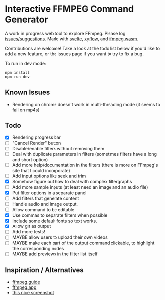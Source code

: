 # Interactive FFMPEG Command Generator

A work in progress web tool to explore FFmpeg. Please log [issues/suggestions](https://github.com/antiboredom/ffmpeg-explorer/issues). Made with [svelte](https://svelte.dev/), [xyflow](https://github.com/wbkd/react-flow/tree/xyflow), and [ffmpeg.wasm](https://github.com/ffmpegwasm/ffmpeg.wasm).

Contributions are welcome! Take a look at the todo list below if you'd like to add a new feature, or the issues page if you want to try to fix a bug.

To run in dev mode:

```bash
npm install
npm run dev
```

## Known Issues

- Rendering on chrome doesn't work in multi-threading mode (it seems to fail on mp4s)

## Todo

- [x] Rendering progress bar
- [ ] "Cancel Render" button
- [ ] Disable/enable filters without removing them
- [ ] Deal with duplicate parameters in filters (sometimes filters have a long and short option)
- [ ] Add more help/documentation in the filters (there is more on FFmpeg's site that I could incorporate)
- [ ] Add input options like seek and trim
- [x] Somehow figure out how to deal with complex filtergraphs
- [ ] Add more sample inputs (at least need an image and an audio file)
- [x] Put filter options in a separate panel
- [ ] Add filters that generate content
- [ ] Handle audio and image output.
- [ ] Allow command to be editable
- [x] Use commas to separate filters when possible
- [x] Include some default fonts so text works.
- [x] Allow gif as output
- [ ] Add more tests!
- [ ] MAYBE allow users to upload their own videos
- [ ] MAYBE make each part of the output command clickable, to highlight the corresponding nodes
- [ ] MAYBE add previews in the filter list itself

## Inspiration / Alternatives

- [ffmpeg.guide](https://ffmpeg.guide)
- [ffmpeg.app](https://ffmpeg.app)
- [this nice screenshot](https://fosstodon.org/@wader/110855089546846001)
